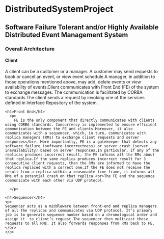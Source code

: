 # DistributedSystemProject
<h2>Software Failure Tolerant and/or Highly Available Distributed Event Management System</h2>
<div>

  <div>
  <h3>Overall Architecture</h3>
    <h4>Client</h4>
      <p>
        A client can be a customer or a manager. A customer may send requests to book or cancel an event, or view event schedule.A manager, in addition to those operations mentioned above, may add, delete events or view availability of events.Client communicates with Front End (FE) of the system to exchange messages. The communication is facilitated by CORBA standards.The client sends a request by invoking one of the services defined in Interface Repository of the system.
      </p>

    <h4>Front End</h4>
      <p>
        FE is the only component that directly communicates with clients using CORBA standards. Concurrency is implemented to ensure efficient communication between the FE and clients.Moreover, it also communicates with a sequencer, which, in turn, communicates with replica managers (RMs) to exchange client requests and server responses</br>. More importantly, FE is a gatekeeper that detects any software failure (software incorrectness) or server crash (server inavailability) based on server responses.In particular, if any of the replicas produces incorrect result, the FE informs all the RMs about that replica.If the same replica produces incorrect result for 3 consecutive client requests, then the RMs are informed to have the replica replaced with a correct one.If the FE does not receive the result from a replica within a reasonable time frame, it informs all RMs of a potential crash on that replica.<br>The FE and the sequence communicate with each other via UDP protocol.

      </p>

    <h4>Sequencer</h4>
    <p>
    Sequencer acts as a middleware between front-end and replica managers of all the replicas and communicates via UDP protocol. It’s primary job is to generate sequence number based on a chronological order and assign it  to client’s request.The sequencer then multicast those requests to all RMs. It also forwards responses from RMs back to FE.</br>
    </p>
  </div>
</div>

